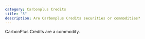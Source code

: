 ```yaml
---
category: Carbonplus Credits
title: "3"
description: Are Carbonplus Credits securities or commodities?
---
```

CarbonPlus Credits are a commodity.